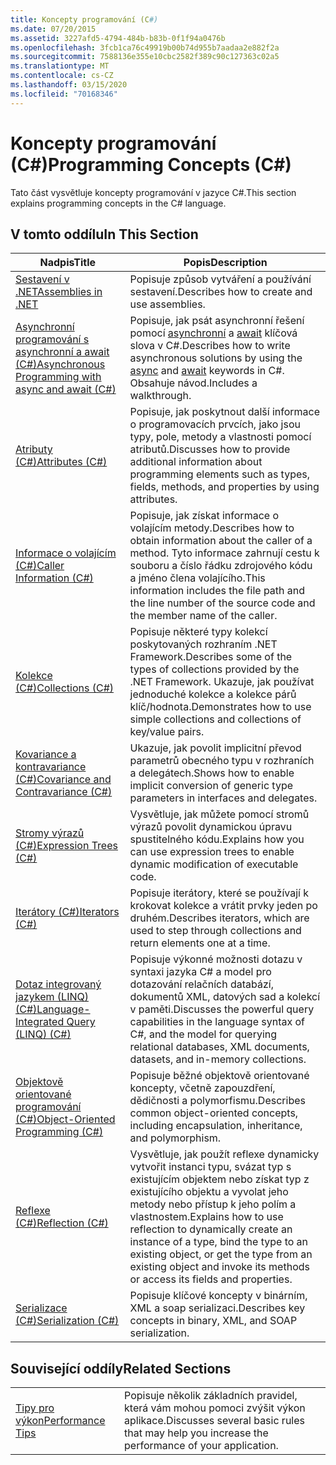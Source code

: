 ```yaml
---
title: Koncepty programování (C#)
ms.date: 07/20/2015
ms.assetid: 3227afd5-4794-484b-b83b-0f1f94a0476b
ms.openlocfilehash: 3fcb1ca76c49919b00b74d955b7aadaa2e882f2a
ms.sourcegitcommit: 7588136e355e10cbc2582f389c90c127363c02a5
ms.translationtype: MT
ms.contentlocale: cs-CZ
ms.lasthandoff: 03/15/2020
ms.locfileid: "70168346"
---
```

# <a name="programming-concepts-c"></a><span data-ttu-id="9011b-102">Koncepty programování (C#)</span><span class="sxs-lookup"><span data-stu-id="9011b-102">Programming Concepts (C#)</span></span>
<span data-ttu-id="9011b-103">Tato část vysvětluje koncepty programování v jazyce C#.</span><span class="sxs-lookup"><span data-stu-id="9011b-103">This section explains programming concepts in the C# language.</span></span>  
  
## <a name="in-this-section"></a><span data-ttu-id="9011b-104">V tomto oddílu</span><span class="sxs-lookup"><span data-stu-id="9011b-104">In This Section</span></span>  
  
|<span data-ttu-id="9011b-105">Nadpis</span><span class="sxs-lookup"><span data-stu-id="9011b-105">Title</span></span>|<span data-ttu-id="9011b-106">Popis</span><span class="sxs-lookup"><span data-stu-id="9011b-106">Description</span></span>|  
|-----------|-----------------|  
|[<span data-ttu-id="9011b-107">Sestavení v .NET</span><span class="sxs-lookup"><span data-stu-id="9011b-107">Assemblies in .NET</span></span>](../../../standard/assembly/index.md)|<span data-ttu-id="9011b-108">Popisuje způsob vytváření a používání sestavení.</span><span class="sxs-lookup"><span data-stu-id="9011b-108">Describes how to create and use assemblies.</span></span>|  
|[<span data-ttu-id="9011b-109">Asynchronní programování s asynchronní a await (C#)</span><span class="sxs-lookup"><span data-stu-id="9011b-109">Asynchronous Programming with async and await (C#)</span></span>](./async/index.md)|<span data-ttu-id="9011b-110">Popisuje, jak psát asynchronní řešení pomocí [asynchronní](../../language-reference/keywords/async.md) a [await](../../language-reference/operators/await.md) klíčová slova v C#.</span><span class="sxs-lookup"><span data-stu-id="9011b-110">Describes how to write asynchronous solutions by using the [async](../../language-reference/keywords/async.md) and [await](../../language-reference/operators/await.md) keywords in C#.</span></span> <span data-ttu-id="9011b-111">Obsahuje návod.</span><span class="sxs-lookup"><span data-stu-id="9011b-111">Includes a walkthrough.</span></span>|  
|[<span data-ttu-id="9011b-112">Atributy (C#)</span><span class="sxs-lookup"><span data-stu-id="9011b-112">Attributes (C#)</span></span>](./attributes/index.md)|<span data-ttu-id="9011b-113">Popisuje, jak poskytnout další informace o programovacích prvcích, jako jsou typy, pole, metody a vlastnosti pomocí atributů.</span><span class="sxs-lookup"><span data-stu-id="9011b-113">Discusses how to provide additional information about programming elements such as types, fields, methods, and properties by using attributes.</span></span>|  
|[<span data-ttu-id="9011b-114">Informace o volajícím (C#)</span><span class="sxs-lookup"><span data-stu-id="9011b-114">Caller Information (C#)</span></span>](./caller-information.md)|<span data-ttu-id="9011b-115">Popisuje, jak získat informace o volajícím metody.</span><span class="sxs-lookup"><span data-stu-id="9011b-115">Describes how to obtain information about the caller of a method.</span></span> <span data-ttu-id="9011b-116">Tyto informace zahrnují cestu k souboru a číslo řádku zdrojového kódu a jméno člena volajícího.</span><span class="sxs-lookup"><span data-stu-id="9011b-116">This information includes the file path and the line number of the source code and the member name of the caller.</span></span>|  
|[<span data-ttu-id="9011b-117">Kolekce (C#)</span><span class="sxs-lookup"><span data-stu-id="9011b-117">Collections (C#)</span></span>](./collections.md)|<span data-ttu-id="9011b-118">Popisuje některé typy kolekcí poskytovaných rozhraním .NET Framework.</span><span class="sxs-lookup"><span data-stu-id="9011b-118">Describes some of the types of collections provided by the .NET Framework.</span></span> <span data-ttu-id="9011b-119">Ukazuje, jak používat jednoduché kolekce a kolekce párů klíč/hodnota.</span><span class="sxs-lookup"><span data-stu-id="9011b-119">Demonstrates how to use simple collections and collections of key/value pairs.</span></span>|  
|[<span data-ttu-id="9011b-120">Kovariance a kontravariance (C#)</span><span class="sxs-lookup"><span data-stu-id="9011b-120">Covariance and Contravariance (C#)</span></span>](./covariance-contravariance/index.md)|<span data-ttu-id="9011b-121">Ukazuje, jak povolit implicitní převod parametrů obecného typu v rozhraních a delegátech.</span><span class="sxs-lookup"><span data-stu-id="9011b-121">Shows how to enable implicit conversion of generic type parameters in interfaces and delegates.</span></span>|  
|[<span data-ttu-id="9011b-122">Stromy výrazů (C#)</span><span class="sxs-lookup"><span data-stu-id="9011b-122">Expression Trees (C#)</span></span>](./expression-trees/index.md)|<span data-ttu-id="9011b-123">Vysvětluje, jak můžete pomocí stromů výrazů povolit dynamickou úpravu spustitelného kódu.</span><span class="sxs-lookup"><span data-stu-id="9011b-123">Explains how you can use expression trees to enable dynamic modification of executable code.</span></span>|  
|[<span data-ttu-id="9011b-124">Iterátory (C#)</span><span class="sxs-lookup"><span data-stu-id="9011b-124">Iterators (C#)</span></span>](./iterators.md)|<span data-ttu-id="9011b-125">Popisuje iterátory, které se používají k krokovat kolekce a vrátit prvky jeden po druhém.</span><span class="sxs-lookup"><span data-stu-id="9011b-125">Describes iterators, which are used to step through collections and return elements one at a time.</span></span>|  
|[<span data-ttu-id="9011b-126">Dotaz integrovaný jazykem (LINQ) (C#)</span><span class="sxs-lookup"><span data-stu-id="9011b-126">Language-Integrated Query (LINQ) (C#)</span></span>](./linq/index.md)|<span data-ttu-id="9011b-127">Popisuje výkonné možnosti dotazu v syntaxi jazyka C# a model pro dotazování relačních databází, dokumentů XML, datových sad a kolekcí v paměti.</span><span class="sxs-lookup"><span data-stu-id="9011b-127">Discusses the powerful query capabilities in the language syntax of C#, and the model for querying relational databases, XML documents, datasets, and in-memory collections.</span></span>|  
|[<span data-ttu-id="9011b-128">Objektově orientované programování (C#)</span><span class="sxs-lookup"><span data-stu-id="9011b-128">Object-Oriented Programming (C#)</span></span>](./object-oriented-programming.md)|<span data-ttu-id="9011b-129">Popisuje běžné objektově orientované koncepty, včetně zapouzdření, dědičnosti a polymorfismu.</span><span class="sxs-lookup"><span data-stu-id="9011b-129">Describes common object-oriented concepts, including encapsulation, inheritance, and polymorphism.</span></span>|  
|[<span data-ttu-id="9011b-130">Reflexe (C#)</span><span class="sxs-lookup"><span data-stu-id="9011b-130">Reflection (C#)</span></span>](./reflection.md)|<span data-ttu-id="9011b-131">Vysvětluje, jak použít reflexe dynamicky vytvořit instanci typu, svázat typ s existujícím objektem nebo získat typ z existujícího objektu a vyvolat jeho metody nebo přístup k jeho polím a vlastnostem.</span><span class="sxs-lookup"><span data-stu-id="9011b-131">Explains how to use reflection to dynamically create an instance of a type, bind the type to an existing object, or get the type from an existing object and invoke its methods or access its fields and properties.</span></span>|  
|[<span data-ttu-id="9011b-132">Serializace (C#)</span><span class="sxs-lookup"><span data-stu-id="9011b-132">Serialization (C#)</span></span>](./serialization/index.md)|<span data-ttu-id="9011b-133">Popisuje klíčové koncepty v binárním, XML a soap serializaci.</span><span class="sxs-lookup"><span data-stu-id="9011b-133">Describes key concepts in binary, XML, and SOAP serialization.</span></span>|  
  
## <a name="related-sections"></a><span data-ttu-id="9011b-134">Související oddíly</span><span class="sxs-lookup"><span data-stu-id="9011b-134">Related Sections</span></span>  
  
|||  
|---|---|  
|[<span data-ttu-id="9011b-135">Tipy pro výkon</span><span class="sxs-lookup"><span data-stu-id="9011b-135">Performance Tips</span></span>](../../../framework/performance/performance-tips.md) | <span data-ttu-id="9011b-136">Popisuje několik základních pravidel, která vám mohou pomoci zvýšit výkon aplikace.</span><span class="sxs-lookup"><span data-stu-id="9011b-136">Discusses several basic rules that may help you increase the performance of your application.</span></span>|
